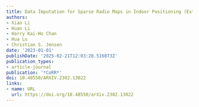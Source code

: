 ```yaml
---
title: Data Imputation for Sparse Radio Maps in Indoor Positioning (Extended Version)
authors:
- Xiao Li
- Huan Li
- Harry Kai-Ho Chan
- Hua Lu
- Christian S. Jensen
date: '2023-01-01'
publishDate: '2025-02-21T12:03:28.516073Z'
publication_types:
- article-journal
publication: '*CoRR*'
doi: 10.48550/ARXIV.2302.13022
links:
- name: URL
  url: https://doi.org/10.48550/arXiv.2302.13022
---
```

